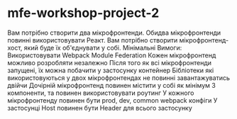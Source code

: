 # mfe-workshop-project-2

Вам потрібно створити два мікрофронтенди.
Обидва мікрофронтенди повинні використовувати Реакт.
Вам потрібно створити мікрофронтенд-хост, який буде їх об'єднувати у собі.
Мінімальні Вимоги:
Використовувати Webpack Module Federation
Кожен мікрофронтенд можливо розробляти незалежно
Після того як всі мікрофронтенди запущені, їх можна побачити у застосунку контейнер
Бібліотеки які використовуються у двох мікрофронтендах не повинні завантажуватись двійчи
Дочірній мікрофронтенд повинен містити у собі як мінімум 3 компоненти, та повинен використовувати роутинг 
У кожного мікрофронтенду повинен бути prod, dev, common webpack конфіги 
У застосунці Host повинен бути Header для всього застосунку 

